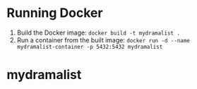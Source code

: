# Running Docker

1. Build the Docker image: `docker build -t mydramalist .`
2. Run a container from the built image: `docker run -d --name mydramalist-container -p 5432:5432 mydramalist`
# mydramalist
